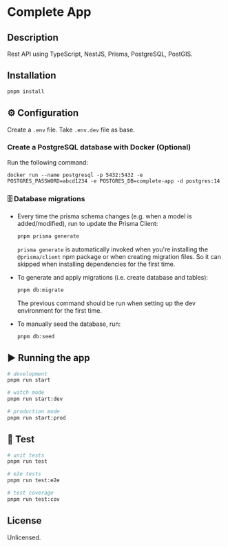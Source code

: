 # Complete App

## Description

Rest API using TypeScript, NestJS, Prisma, PostgreSQL, PostGIS.

## Installation

```bash
pnpm install
```

## ⚙ Configuration

Create a `.env` file. Take `.env.dev` file as base.

### Create a PostgreSQL database with Docker (Optional)

Run the following command:

```
docker run --name postgresql -p 5432:5432 -e POSTGRES_PASSWORD=abcd1234 -e POSTGRES_DB=complete-app -d postgres:14
```

### 🗄 Database migrations

- Every time the prisma schema changes (e.g. when a model is added/modified), run to update the Prisma Client:

  ```bash
  pnpm prisma generate
  ```

  `prisma generate` is automatically invoked when you're installing the `@prisma/client` npm package or when creating migration files. So it can skipped when installing dependencies for the first time.

- To generate and apply migrations (i.e. create database and tables):

  ```bash
  pnpm db:migrate
  ```

  The previous command should be run when setting up the dev environment for the first time.

- To manually seed the database, run:

  ```bash
  pnpm db:seed
  ```

## ▶ Running the app

```bash
# development
pnpm run start

# watch mode
pnpm run start:dev

# production mode
pnpm run start:prod
```

## 🧪 Test

```bash
# unit tests
pnpm run test

# e2e tests
pnpm run test:e2e

# test coverage
pnpm run test:cov
```

## License

Unlicensed.
